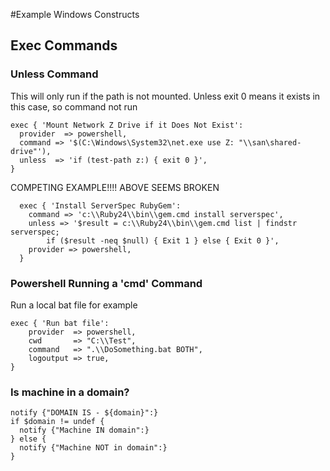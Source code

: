 #Example Windows Constructs


## Exec Commands

### Unless Command
This will only run if the path is not mounted. Unless exit 0 means it exists in this case, so command not run
```
exec { 'Mount Network Z Drive if it Does Not Exist':
  provider  => powershell,
  command => '$(C:\Windows\System32\net.exe use Z: "\\san\shared-drive"'),
  unless  => 'if (test-path z:) { exit 0 }',
}
```

COMPETING EXAMPLE!!!! ABOVE SEEMS BROKEN
```
  exec { 'Install ServerSpec RubyGem': 
    command => 'c:\\Ruby24\\bin\\gem.cmd install serverspec', 
    unless => '$result = c:\\Ruby24\\bin\\gem.cmd list | findstr serverspec; 
        if ($result -neq $null) { Exit 1 } else { Exit 0 }',
    provider => powershell, 
  }
```

### Powershell Running a 'cmd' Command
Run a local bat file for example
```
exec { 'Run bat file':
    provider  => powershell,
    cwd       => "C:\\Test",
    command   => ".\\DoSomething.bat BOTH",
    logoutput => true,
}
```

### Is machine in a domain?
```
notify {"DOMAIN IS - ${domain}":}
if $domain != undef {
  notify {"Machine IN domain":}
} else {
  notify {"Machine NOT in domain":}
}

```